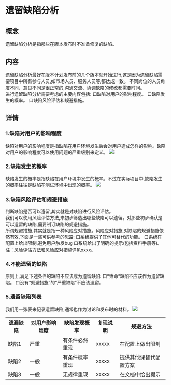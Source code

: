 # 遗留缺陷分析

## 概念
遗留缺陷分析是指那些在版本发布时不准备修复的缺陷。
## 内容
遗留缺陷分析最好在版本计划发布前的几个版本就开始进行,这是因为遗留缺陷需要项目中所有参与人员,如市场人员、服务人员等,都达成一致。
不同岗位的人员角度不同、意见不同是很正常的,沟通交流、协调缺陷的修改都需要时间。   
进行遗留缺陷分析需要考虑的主要内容包括:
口缺陷对用户的影响程度。
口缺陷发生的概率。
口缺陷风险评估和规避措施。
## 详情
### 1.缺陷对用户的影响程度
缺陷对用户的影响程度是指缺陷在用户环境发生后会对用户造成怎样的影响。缺陷对用户的影响程度可以使用问题的严重级别来定义。
![](https://shen89s.github.io/resFiles/缺陷验证级别.jpg)
### 2.缺陷发生的概率
缺陷发生的概率是指缺陷在用户环境中发生的概率。不过在实际项目中,缺陷发生的概率往往是缺陷在测试环境中出现的概率。
![](https://shen89s.github.io/resFiles/缺陷发生的概率.jpg)
### 3.缺陷风险评估和规避措施
判断缺陷是否可以遗留,其实就是对缺陷进行风险评估。   
我们可以使用风险评估方法,来初步筛选出哪些缺陷可以遗留。对那些初步确认是可以遗留的缺陷,需要制订缺陷的规避措施。   
所谓规避措施,其实就是指一种风险应对措施。风险应对措施,对缺陷的规避措施依然有效,下面是一些可供参考的思路:
口系统提供了其他可替代的功能。
口系统在配置上给出限制,避免用户触发bug
口系统给出了明确的提示(包括资料手册等)。
注：风险评估方法和风险应对措施详见xxxx。
### 4.不能遗留的缺陷
原则上,满足下述条件的缺陷不应该成为遗留缺陷:
口“致命”缺陷不应该作为遗留缺陷。
口没有“规避措施”的“严重缺陷”不应该遗留。
### 5.遗留缺陷列表
我们用一张表来记录遗留缺陷,通常也作为讨论和发布时的材料。
![](https://shen89s.github.io/resFiles/缺陷遗留列表.jpg)
			<table>
				<tr>
					<th>遗漏缺陷</th>
					<th>对用户影响程度</th>
					<th>缺陷发现概率</th>
					<th>复现说明</th>
					<th>规避方法</th>
				</tr>
				<tr>
					<td>缺陷1</td>
					<td>严重</td>
					<td>有条件必然重现</td>
					<td>xxxxx</td>
					<td>在配置上做出限制</td>
				</tr>
				<tr>
					<td>缺陷2</td>
					<td>一般</td>
					<td>有条件概率重现</td>
					<td>xxxxx</td>
					<td>提供其他课替代配置方案</td>
				</tr>
				<tr>
					<td>缺陷3</td>
					<td>一般</td>
					<td>无规律重现</td>
					<td>xxxxx</td>
					<td>在文档中给出提示</td>
				</tr>     
			</table>
